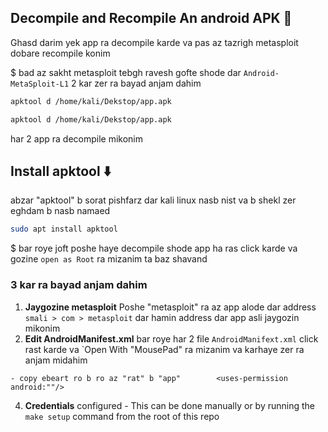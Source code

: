 ## Decompile and Recompile An android APK 🧰

Ghasd darim yek app ra decompile karde va pas az tazrigh metasploit dobare recompile konim 

$ bad az sakht metasploit tebgh ravesh gofte shode dar `Android-MetaSploit-L1` 2 kar zer ra bayad anjam dahim

```bash
apktool d /home/kali/Dekstop/app.apk
```

```bash
apktool d /home/kali/Dekstop/app.apk
```

har 2 app ra decompile mikonim


## Install apktool ⬇️

abzar "apktool" b sorat pishfarz dar kali linux nasb nist va b shekl zer eghdam b nasb namaed

```bash
sudo apt install apktool
```

$ bar roye joft poshe haye decompile shode app ha ras click karde va gozine `open as Root` ra mizanim ta baz shavand

### 3 kar ra bayad anjam dahim

1. **Jaygozine metasploit** Poshe "metasploit" ra az app alode dar address `smali > com > metasploit` dar hamin address dar app asli jaygozin mikonim 
2. **Edit AndroidManifest.xml** bar roye har 2 file `AndroidManifext.xml` click rast karde va `Open With "MousePad" ra mizanim va karhaye zer ra anjam midahim

```text
- copy ebeart ro b ro az "rat" b "app"        <uses-permission android:""/>

```
4. **Credentials** configured - This can be done manually or by running the `make setup` command from the root of this repo
